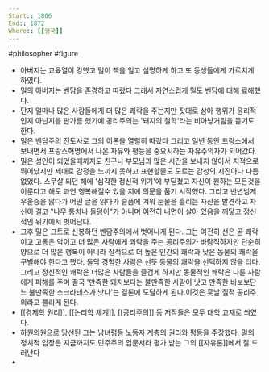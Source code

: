 ```yaml
---
Start:: 1806
End:: 1872
Where:: [[영국]]
---
```

#philosopher #figure
- 아버지는 교육열이 강했고 밀이 책을 일고 설명하게 하고 또 동생들에게 가르치게 하였다.
- 밀의 아버지는 벤담을 존경하고 따랐다 그래서 자연스럽게 밀도 벤담에 대해 료해했다.
- 단지 얼마나 많은 사람들에게 더 많은 쾌락을 주는지만 잣대로 삼아 행위가 윤리적인지 아닌지를 판가름 했기에 공리주의는 '돼지의 철학'라는 비아냥거림을 듣기도 한다.
- 밀은 벤담주의 전도사로 그의 이론을 열렬히 따랐다 그리고 일년 동안 프랑스에서 보내면서 프랑스혁명에서 나온 자유와 평등을 중요시하는 자유주의자가 되어갔다.
- 밀은 성인이 되었을때까지도 친구나 부모님과 많은 시간을 보내지 않아서 지적으로 뛰어났지만 제대로 감정을 느끼지 못하고 표현할줄도 모르는 감성의 지진아나 다름 없었다. 스무살 되던 해에 '심각한 정신적 위기'에 부딛쳤고 자신이 원하는 모든것을 이룬다고 해도 과연 행복해질수 있을 지에 의문을 품기 시작했다. 그리고 반년넘게 우울증을 앓다가 어떤 글을 읽다가 슬픔에 겨워 눈물을 흘리는 자신을 발견하고 자신이 결코 "나무 퉁치나 돌덩이"가 아니며 여전히 내면이 살아 있음을 깨닿고 정신적인 위기에서 벗어난다.
- 그후 밀은 그토로 신봉하던 벤담주의에서 벗어나게 된다. 그는 여전히 선은 곧 쾌락이고 고통은 악이고 더 많은 사람에게 쾨락을 주는 공리주의가 바람직하지만 단순히 양으로 더 많은 행복이 아니라 질적으로 더 높은 인간의 쾌락과 낮은 동물의 쾌락을 구별해야 한다고 했다. 둘닥 경험한 사람은 선뜻 동물의 쾌락을 선택하지 않을 터다.그리고 정신적인 쾌락은 더많은 사람들을 즐겁게 하지만 동물적인 쾌락은 다른 사람에게 피해를 주며 결국 '만족한 돼지보다는 불만족한 사람이 낫고 만족한 바보보단느 불만족한 소크라테스가 낫다'는 결론에 도달하게 된다.이것은 훗날 질적 공리주의라고 불리게 된다.
- [[경제학 원리]], [[논리학 체계]], [[공리주의]] 등 저작들은 모두 대학 교재로 씌였다.
- 하원의원으로 당선된 그는 남녀평등 노동자 계층의 권리와 평등을 주장했다. 밀의 정치적 입장은 지금까지도 민주주의 입문서라 평가 받는 그의 [[자유론]]에서 잘 드러난다
- 
